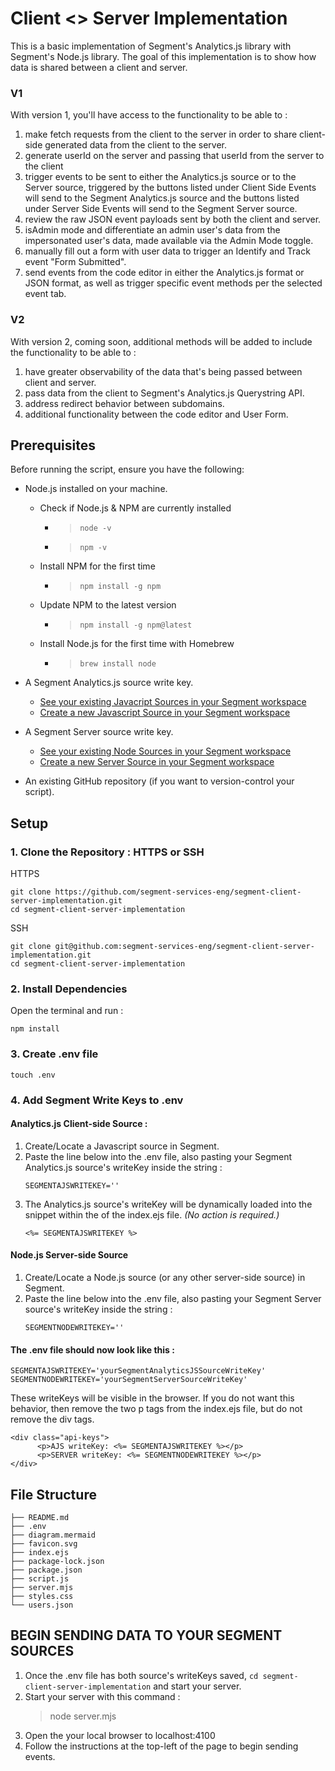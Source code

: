 # Client <> Server Implementation
This is a basic implementation of Segment's Analytics.js library with Segment's Node.js library. The goal of this implementation is to show how data is shared between a client and server.

### V1
With version 1, you'll have access to the functionality to be able to :
1. make fetch requests from the client to the server in order to share client-side generated data from the client to the server.
2. generate userId on the server and passing that userId from the server to the client
3. trigger events to be sent to either the Analytics.js source or to the Server source, triggered by the buttons listed under Client Side Events will send to the Segment Analytics.js source and the buttons listed under Server Side Events will send to the Segment Server source.
4. review the raw JSON event payloads sent by both the client and server.
5. isAdmin mode and differentiate an admin user's data from the impersonated user's data, made available via the Admin Mode toggle.
6. manually fill out a form with user data to trigger an Identify and Track event "Form Submitted".
7. send events from the code editor in either the Analytics.js format or JSON format, as well as trigger specific event methods per the selected event tab.
### V2
With version 2, coming soon, additional methods will be added to include the functionality to be able to : 
1. have greater observability of the data that's being passed between client and server.
2. pass data from the client to Segment's Analytics.js Querystring API.
3. address redirect behavior between subdomains.
4. additional functionality between the code editor and User Form.

## Prerequisites

Before running the script, ensure you have the following:
- Node.js installed on your machine.
  - Check if Node.js & NPM are currently installed
    - >```node -v```  
    - >```npm -v``` 
  - Install NPM for the first time
    - >```npm install -g npm```
  - Update NPM to the latest version
    - >```npm install -g npm@latest```
  - Install Node.js for the first time with Homebrew
    - >```brew install node```

- A Segment Analytics.js source write key.
  - [See your existing Javacript Sources in your Segment workspace](https://app.segment.com/goto-my-workspace/sources?search=javascript)
  - [Create a new Javascript Source in your Segment workspace](https://app.segment.com/goto-my-workspace/sources/catalog/javascript)

- A Segment Server source write key.
  - [See your existing Node Sources in your Segment workspace](https://app.segment.com/goto-my-workspace/sources?search=node)
  - [Create a new Server Source in your Segment workspace](https://app.segment.com/goto-my-workspace/catalog?category=Server)

- An existing GitHub repository (if you want to version-control your script).

## Setup

### 1. Clone the Repository : HTTPS or SSH

HTTPS
```
git clone https://github.com/segment-services-eng/segment-client-server-implementation.git
cd segment-client-server-implementation
```
SSH
```
git clone git@github.com:segment-services-eng/segment-client-server-implementation.git
cd segment-client-server-implementation
```


### 2. Install Dependencies
Open the terminal and run : 
```
npm install
```

### 3. Create .env file
```
touch .env
```

### 4. Add Segment Write Keys to .env

#### Analytics.js Client-side Source : 
1. Create/Locate a Javascript source in Segment.
2. Paste the line below into the .env file, also pasting your Segment Analytics.js source's writeKey inside the string : 
   ```
   SEGMENTAJSWRITEKEY=''
   ```
3. The Analytics.js source's writeKey will be dynamically loaded into the snippet within the <head> of the index.ejs file. *(No action is required.)*
   ```
   <%= SEGMENTAJSWRITEKEY %>
   ```

#### Node.js Server-side Source
1. Create/Locate a Node.js source (or any other server-side source) in Segment.
2. Paste the line below into the .env file, also pasting your Segment Server source's writeKey inside the string : 
   ```
   SEGMENTNODEWRITEKEY=''
   ```

#### The .env file should now look like this :
```
SEGMENTAJSWRITEKEY='yourSegmentAnalyticsJSSourceWriteKey'
SEGMENTNODEWRITEKEY='yourSegmentServerSourceWriteKey'
```

These writeKeys will be visible in the browser. If you do not want this behavior, then remove the two  p  tags from the index.ejs file, but do not remove the  div  tags.
```
<div class="api-keys">
      <p>AJS writeKey: <%= SEGMENTAJSWRITEKEY %></p>
      <p>SERVER writeKey: <%= SEGMENTNODEWRITEKEY %></p>
</div>
```

## File Structure
```
├── README.md
├── .env
├── diagram.mermaid
├── favicon.svg
├── index.ejs
├── package-lock.json
├── package.json
├── script.js
├── server.mjs
├── styles.css
└── users.json
```

## BEGIN SENDING DATA TO YOUR SEGMENT SOURCES
1. Once the .env file has both source's writeKeys saved, ```cd segment-client-server-implementation``` and start your server.
2. Start your server with this command : 
      >node server.mjs
3. Open the your local browser to localhost:4100
4. Follow the instructions at the top-left of the page to begin sending events.